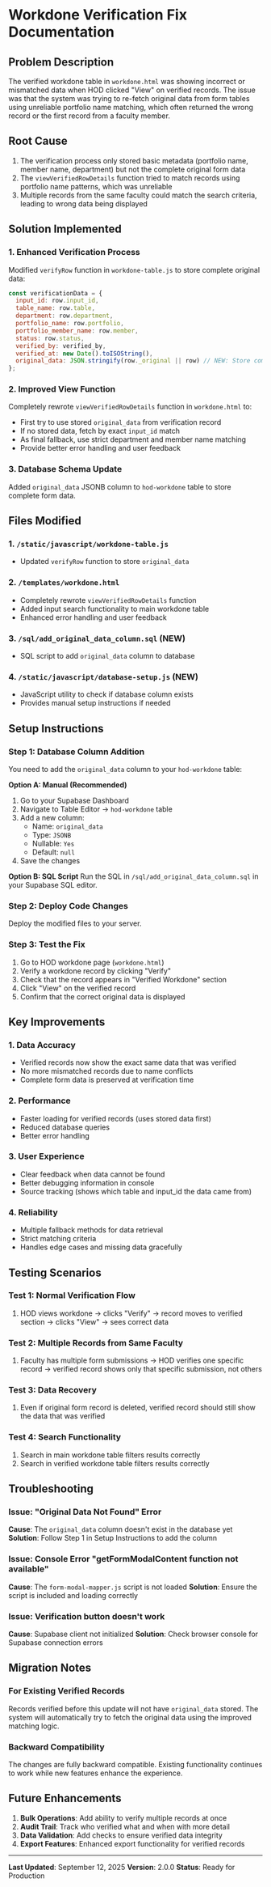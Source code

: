 # Workdone Verification Fix Documentation

## Problem Description
The verified workdone table in `workdone.html` was showing incorrect or mismatched data when HOD clicked "View" on verified records. The issue was that the system was trying to re-fetch original data from form tables using unreliable portfolio name matching, which often returned the wrong record or the first record from a faculty member.

## Root Cause
1. The verification process only stored basic metadata (portfolio name, member name, department) but not the complete original form data
2. The `viewVerifiedRowDetails` function tried to match records using portfolio name patterns, which was unreliable
3. Multiple records from the same faculty could match the search criteria, leading to wrong data being displayed

## Solution Implemented

### 1. Enhanced Verification Process
Modified `verifyRow` function in `workdone-table.js` to store complete original data:
```javascript
const verificationData = {
  input_id: row.input_id,
  table_name: row.table,
  department: row.department,
  portfolio_name: row.portfolio,
  portfolio_member_name: row.member,
  status: row.status,
  verified_by: verified_by,
  verified_at: new Date().toISOString(),
  original_data: JSON.stringify(row._original || row) // NEW: Store complete original data
};
```

### 2. Improved View Function
Completely rewrote `viewVerifiedRowDetails` function in `workdone.html` to:
- First try to use stored `original_data` from verification record
- If no stored data, fetch by exact `input_id` match
- As final fallback, use strict department and member name matching
- Provide better error handling and user feedback

### 3. Database Schema Update
Added `original_data` JSONB column to `hod-workdone` table to store complete form data.

## Files Modified

### 1. `/static/javascript/workdone-table.js`
- Updated `verifyRow` function to store `original_data`

### 2. `/templates/workdone.html`
- Completely rewrote `viewVerifiedRowDetails` function
- Added input search functionality to main workdone table
- Enhanced error handling and user feedback

### 3. `/sql/add_original_data_column.sql` (NEW)
- SQL script to add `original_data` column to database

### 4. `/static/javascript/database-setup.js` (NEW)
- JavaScript utility to check if database column exists
- Provides manual setup instructions if needed

## Setup Instructions

### Step 1: Database Column Addition
You need to add the `original_data` column to your `hod-workdone` table:

**Option A: Manual (Recommended)**
1. Go to your Supabase Dashboard
2. Navigate to Table Editor → `hod-workdone` table
3. Add a new column:
   - Name: `original_data`
   - Type: `JSONB`
   - Nullable: `Yes`
   - Default: `null`
4. Save the changes

**Option B: SQL Script**
Run the SQL in `/sql/add_original_data_column.sql` in your Supabase SQL editor.

### Step 2: Deploy Code Changes
Deploy the modified files to your server.

### Step 3: Test the Fix
1. Go to HOD workdone page (`workdone.html`)
2. Verify a workdone record by clicking "Verify"
3. Check that the record appears in "Verified Workdone" section
4. Click "View" on the verified record
5. Confirm that the correct original data is displayed

## Key Improvements

### 1. Data Accuracy
- Verified records now show the exact same data that was verified
- No more mismatched records due to name conflicts
- Complete form data is preserved at verification time

### 2. Performance
- Faster loading for verified records (uses stored data first)
- Reduced database queries
- Better error handling

### 3. User Experience
- Clear feedback when data cannot be found
- Better debugging information in console
- Source tracking (shows which table and input_id the data came from)

### 4. Reliability
- Multiple fallback methods for data retrieval
- Strict matching criteria
- Handles edge cases and missing data gracefully

## Testing Scenarios

### Test 1: Normal Verification Flow
1. HOD views workdone → clicks "Verify" → record moves to verified section → clicks "View" → sees correct data

### Test 2: Multiple Records from Same Faculty
1. Faculty has multiple form submissions → HOD verifies one specific record → verified record shows only that specific submission, not others

### Test 3: Data Recovery
1. Even if original form record is deleted, verified record should still show the data that was verified

### Test 4: Search Functionality
1. Search in main workdone table filters results correctly
2. Search in verified workdone table filters results correctly

## Troubleshooting

### Issue: "Original Data Not Found" Error
**Cause**: The `original_data` column doesn't exist in the database yet
**Solution**: Follow Step 1 in Setup Instructions to add the column

### Issue: Console Error "getFormModalContent function not available"
**Cause**: The `form-modal-mapper.js` script is not loaded
**Solution**: Ensure the script is included and loading correctly

### Issue: Verification button doesn't work
**Cause**: Supabase client not initialized
**Solution**: Check browser console for Supabase connection errors

## Migration Notes

### For Existing Verified Records
Records verified before this update will not have `original_data` stored. The system will automatically try to fetch the original data using the improved matching logic.

### Backward Compatibility
The changes are fully backward compatible. Existing functionality continues to work while new features enhance the experience.

## Future Enhancements

1. **Bulk Operations**: Add ability to verify multiple records at once
2. **Audit Trail**: Track who verified what and when with more detail
3. **Data Validation**: Add checks to ensure verified data integrity
4. **Export Features**: Enhanced export functionality for verified records

---

**Last Updated**: September 12, 2025
**Version**: 2.0.0
**Status**: Ready for Production
